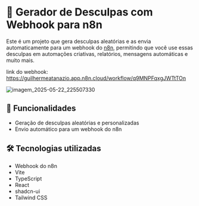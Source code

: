 # 🤖 Gerador de Desculpas com Webhook para n8n

Este é um projeto que gera desculpas aleatórias e as envia automaticamente para um webhook do [n8n](https://n8n.io), permitindo que você use essas desculpas em automações criativas, relatórios, mensagens automáticas e muito mais.

link do webhook: https://guilhermeatanazio.app.n8n.cloud/workflow/q9MNPFqxgJWTtTOn

![imagem_2025-05-22_225507330](https://github.com/user-attachments/assets/3c9961a6-db7f-4baa-8dc9-c3b014cc108e)

## 🚀 Funcionalidades

- Geração de desculpas aleatórias e personalizadas
- Envio automático para um webhook do n8n

## 🛠 Tecnologias utilizadas

- Webhook do n8n
- Vite
- TypeScript
- React
- shadcn-ui
- Tailwind CSS
